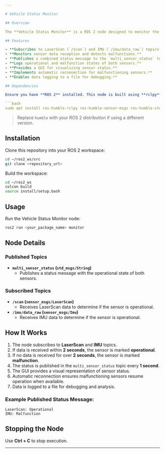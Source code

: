 ```yaml
---

# Vehicle Status Monitor

## Overview

The **Vehicle Status Monitor** is a ROS 2 node designed to monitor the status of **LaserScan** and **IMU** sensors in real-time. It checks whether these sensors are operational and publishes their statuses accordingly.

## Features

- **Subscribes to LaserScan (`/scan`) and IMU (`/imu/data_raw`) topics.**
- **Monitors sensor data reception and detects malfunctions.**
- **Publishes a combined status message to the `multi_sensor_status` topic.**
- **Logs operational and malfunction states of both sensors.**
- **Provides a GUI for visualizing sensor status.**
- **Implements automatic reconnection for malfunctioning sensors.**
- **Enables data logging to a file for debugging.**

## Dependencies

Ensure you have **ROS 2** installed. This node is built using **rclpy**, and it requires the following packages:

```bash
sudo apt install ros-humble-rclpy ros-humble-sensor-msgs ros-humble-std-msgs
```

> Replace `humble` with your ROS 2 distribution if using a different version.

## Installation

Clone this repository into your ROS 2 workspace:

```bash
cd ~/ros2_ws/src
git clone <repository_url>
```

Build the workspace:

```bash
cd ~/ros2_ws
colcon build
source install/setup.bash
```

## Usage

Run the Vehicle Status Monitor node:

```bash
ros2 run <your_package_name> monitor
```

## Node Details

### **Published Topics**
- **`multi_sensor_status` (`std_msgs/String`)**  
  - Publishes a status message with the operational state of both sensors.

### **Subscribed Topics**
- **`/scan` (`sensor_msgs/LaserScan`)**  
  - Receives LaserScan data to determine if the sensor is operational.
- **`/imu/data_raw` (`sensor_msgs/Imu`)**  
  - Receives IMU data to determine if the sensor is operational.

## How It Works

1. The node subscribes to **LaserScan** and **IMU** topics.
2. If data is received within **2 seconds**, the sensor is marked **operational**.
3. If no data is received for over **2 seconds**, the sensor is marked **malfunction**.
4. The status is published in the `multi_sensor_status` topic every **1 second**.
5. The GUI provides a visual representation of sensor status.
6. Automatic reconnection ensures malfunctioning sensors resume operation when available.
7. Data is logged to a file for debugging and analysis.

### Example Published Status Message:
```
LaserScan: Operational
IMU: Malfunction
```

## Stopping the Node

Use **Ctrl + C** to stop execution.

---
```


